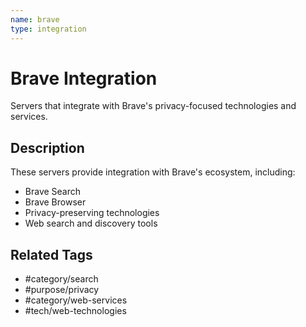 ```yaml
---
name: brave
type: integration
---
```


# Brave Integration

Servers that integrate with Brave's privacy-focused technologies and services.

## Description

These servers provide integration with Brave's ecosystem, including:

- Brave Search
- Brave Browser
- Privacy-preserving technologies
- Web search and discovery tools

## Related Tags

- #category/search
- #purpose/privacy
- #category/web-services
- #tech/web-technologies
